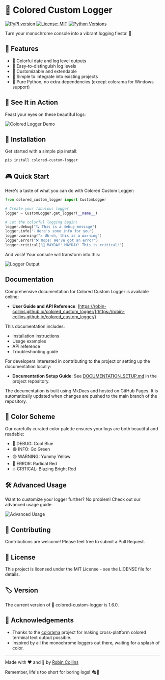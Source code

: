 # 🌈 Colored Custom Logger

[![PyPI version](https://badge.fury.io/py/colored-custom-logger.svg)](https://badge.fury.io/py/colored-custom-logger)
[![License: MIT](https://img.shields.io/badge/License-MIT-yellow.svg)](https://opensource.org/licenses/MIT)
[![Python Versions](https://img.shields.io/pypi/pyversions/colored-custom-logger.svg)](https://pypi.org/project/colored-custom-logger/)

Turn your monochrome console into a vibrant logging fiesta! 🎉

## 🌟 Features

- 🎨 Colorful date and log level outputs
- 🚦 Easy-to-distinguish log levels
- 🔧 Customizable and extendable
- 🚀 Simple to integrate into existing projects
- 🐍 Pure Python, no extra dependencies (except colorama for Windows support)

## 📸 See It in Action

Feast your eyes on these beautiful logs:

![Colored Logger Demo](docs/images/showcase_example.png)

## 🚀 Installation

Get started with a simple pip install:

```bash
pip install colored-custom-logger
```

## 🎮 Quick Start

Here's a taste of what you can do with Colored Custom Logger:

```python
from colored_custom_logger import CustomLogger

# Create your fabulous logger
logger = CustomLogger.get_logger(__name__)

# Let the colorful logging begin!
logger.debug("🔍 This is a debug message")
logger.info("ℹ️ Here's some info for you")
logger.warning("⚠️ Uh-oh, this is a warning")
logger.error("❌ Oops! We've got an error")
logger.critical("🚨 MAYDAY! MAYDAY! This is critical!")

```

And voilà! Your console will transform into this:

![Logger Output](docs/images/quickstart.png)

## Documentation

Comprehensive documentation for Colored Custom Logger is available online:

- **User Guide and API Reference**: [https://robin-collins.github.io/colored_custom_logger/](https://robin-collins.github.io/colored_custom_logger/)

This documentation includes:
- Installation instructions
- Usage examples
- API reference
- Troubleshooting guide

For developers interested in contributing to the project or setting up the documentation locally:

- **Documentation Setup Guide**: See [DOCUMENTATION_SETUP.md](DOCUMENTATION_SETUP.md) in the project repository.

The documentation is built using MkDocs and hosted on GitHub Pages. It is automatically updated when changes are pushed to the main branch of the repository.

## 🌈 Color Scheme

Our carefully curated color palette ensures your logs are both beautiful and readable:

- 🔵 DEBUG: Cool Blue
- 🟢 INFO: Go Green
- 🟡 WARNING: Yummy Yellow
- 🔴 ERROR: Radical Red
- 🔥 CRITICAL: Blazing Bright Red

## 🛠️ Advanced Usage

Want to customize your logger further? No problem! Check out our advanced usage guide:

![Advanced Usage](docs/images/advanced_usage.png)

## 🤝 Contributing

Contributions are welcome! Please feel free to submit a Pull Request.

## 📜 License

This project is licensed under the MIT License - see the LICENSE file for details.

## 🏷️ Version

The current version of 🌈 colored-custom-logger is 1.6.0.

## 🙏 Acknowledgements

- Thanks to the [colorama](https://pypi.org/project/colorama/) project for making cross-platform colored terminal text output possible.
- Inspired by all the monochrome loggers out there, waiting for a splash of color.

---

Made with ❤️ and 🌈 by [Robin Collins](https://github.com/robin-collins)

Remember, life's too short for boring logs! 🎭🎨